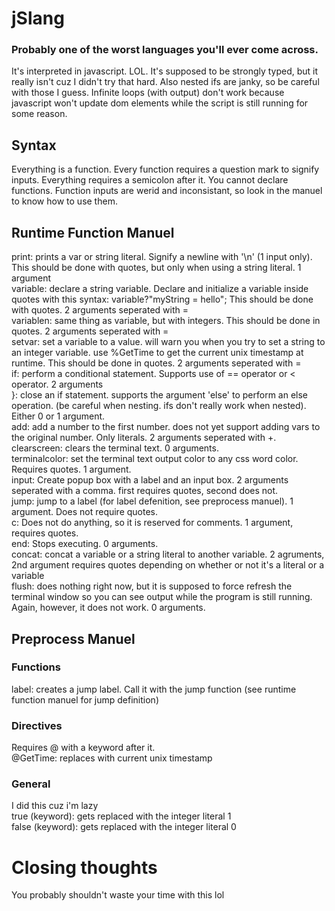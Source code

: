 # jSlang
### Probably one of the worst languages you'll ever come across.
It's interpreted in javascript. LOL. It's supposed to be strongly typed, but it really isn't cuz I didn't try that hard. Also nested ifs are janky, so be careful with those I guess. Infinite loops (with output) don't work because javascript won't update dom elements while the script is still running for some reason.
## Syntax
Everything is a function. Every function requires a question mark to signify inputs. Everything requires a semicolon after it. You cannot declare functions. Function inputs are werid and inconsistant, so look in the manuel to know how to use them.
## Runtime Function Manuel
print: prints a var or string literal. Signify a newline with '\n' (1 input only). This should be done with quotes, but only when using a string literal. 1 argument<br>
variable: declare a string variable. Declare and initialize a variable inside quotes with this syntax: variable?"myString = hello"; This should be done with quotes. 2 arguments seperated with =<br>
variablen: same thing as variable, but with integers. This should be done in quotes. 2 arguments seperated with =<br>
setvar: set a variable to a value. will warn you when you try to set a string to an integer variable. use %GetTime to get the current unix timestamp at runtime. This should be done in quotes. 2 arguments seperated with =<br>
if: perform a conditional statement. Supports use of == operator or < operator. 2 arguments<br>
}: close an if statement. supports the argument 'else' to perform an else operation. (be careful when nesting. ifs don't really work when nested). Either 0 or 1 argument.<br>
add: add a number to the first number. does not yet support adding vars to the original number. Only literals. 2 arguments seperated with +.<br>
clearscreen: clears the terminal text. 0 arguments.<br>
terminalcolor: set the terminal text output color to any css word color. Requires quotes. 1 argument.<br>
input: Create popup box with a label and an input box. 2 arguments seperated with a comma. first requires quotes, second does not.<br>
jump: jump to a label (for label defenition, see preprocess manuel). 1 argument. Does not require quotes.<br>
c: Does not do anything, so it is reserved for comments. 1 argument, requires quotes.<br>
end: Stops executing. 0 arguments.<br>
concat: concat a variable or a string literal to another variable. 2 agruments, 2nd argument requires quotes depending on whether or not it's a literal or a variable<br>
flush: does nothing right now, but it is supposed to force refresh the terminal window so you can see output while the program is still running. Again, however, it does not work. 0 arguments.<br>
## Preprocess Manuel
### Functions
label: creates a jump label. Call it with the jump function (see runtime function manuel for jump definition)<br>
### Directives
Requires @ with a keyword after it.<br>
@GetTime: replaces with current unix timestamp<br>
### General
I did this cuz i'm lazy<br>
true (keyword): gets replaced with the integer literal 1<br>
false (keyword): gets replaced with the integer literal 0<br>
# Closing thoughts
You probably shouldn't waste your time with this lol